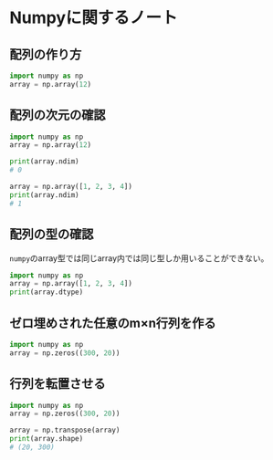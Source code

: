 # Numpyに関するノート

## 配列の作り方

```python
import numpy as np
array = np.array(12)
```

## 配列の次元の確認

```python
import numpy as np
array = np.array(12)

print(array.ndim)
# 0

array = np.array([1, 2, 3, 4])
print(array.ndim)
# 1
```

## 配列の型の確認
```numpy```のarray型では同じarray内では同じ型しか用いることができない。

```python
import numpy as np
array = np.array([1, 2, 3, 4])
print(array.dtype)
```
## ゼロ埋めされた任意のm×n行列を作る

```python
import numpy as np
array = np.zeros((300, 20))
```

## 行列を転置させる

```python
import numpy as np
array = np.zeros((300, 20))

array = np.transpose(array)
print(array.shape)
# (20, 300)
```
